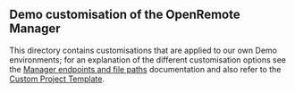 ## Demo customisation of the OpenRemote Manager
This directory contains customisations that are applied to our own Demo environments; for an explanation of the different customisation options see the [Manager endpoints and file paths](https://docs.openremote.io/docs/architecture/manager-endpoints-and-file-paths/) documentation
and also refer to the [Custom Project Template](https://github.com/openremote/custom-project).

